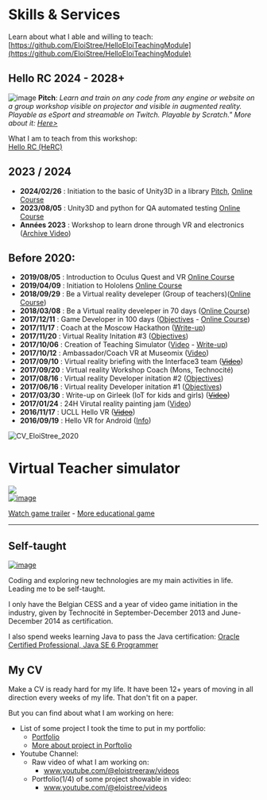 # Skills & Services

Learn about what I able and willing to teach:  
[https://github.com/EloiStree/HelloEloiTeachingModule](https://github.com/EloiStree/HelloEloiTeachingModule)  


## Hello RC 2024 - 2028+

![image](https://github.com/EloiStree/Teaching/assets/20149493/5115202d-4e64-43f0-b985-e6dbb6c6969a)
**Pitch**: _Learn and train on any code from any engine or website on a group workshop visible on projector and visible in augmented reality. Playable as eSport and streamable on Twitch. Playable by Scratch." More about it: [Here>](https://github.com/EloiStree/HelloRC)_  
  
What I am to teach from this workshop:  
[Hello RC (HeRC)](HeRCTeachingModules)    


## 2023 / 2024
- **2024/02/26** : Initiation to the basic of Unity3D in a library [Pitch](https://github.com/EloiStree/HelloCarRC/blob/main/BonjourUnity3D/Atelier_300GamingSpace.md),  [Online Course](https://github.com/EloiStree/HelloCarRC/blob/main/FR/February2024/HelloCarRCFR.md)
- **2023/08/05** : Unity3D and python for QA automated testing  [Online Course](https://github.com/EloiStree/2023_11_30_HelloGirleekQARC)
- **Années 2023** : Workshop to learn drone through VR and electronics ([Archive Video](https://www.youtube.com/shorts/wIaLICSFSxY))  

## Before 2020:

- **2019/08/05** : Introduction to Oculus Quest and VR [Online Course](https://github.com/EloiStree/CodeAndQuestsEveryDay/wiki)
- **2019/04/09** : Initiation to Hololens [Online Course](https://github.com/EloiStree/HelloHololens/wiki)
- **2018/09/29** : Be a Virtual reality develeper (Group of teachers)([Online Course](http://eloistree.page.link/vr))
- **2018/03/08** : Be a Virtual reality develeper in 70 days ([Online Course](http://eloistree.page.link/vr))
- **2017/12/11** : Game Developer in 100 days ([Objectives](http://www.technifutur.be/formations-informatique-formations-pour-demandeurs-d-emploi-formation-game-developer) - [Online Course](http://eloistree.page.link/unity/))      
- **2017/11/17** : Coach at the Moscow Hackathon ([Write-up](https://github.com/EloiStree/2017_11_18_MoscowMetro/wiki))
-  **2017/11/20** : Virtual Reality Initation #3 ([Objectives](https://github.com/EloiStree/Teaching/blob/master/Objectives/2017_11_20_HelloVR_Technobel.pdf))
-  **2017/10/06** : Creation of Teaching Simulator ([Video](https://www.youtube.com/watch?v=s3052ARNaeo) - [Write-up](https://github.com/EloiStree/2017_10_06_KissYourTeacher/wiki))
-  **2017/10/12** : Ambassador/Coach VR at Museomix ([Video](https://www.facebook.com/museomixBE/videos/1113864978748669/))
-  **2017/09/10** : Virtual reality briefing with the Interface3 team (~~[Video](#)~~)
-  **2017/09/20** : Virtual reality Workshop Coach (Mons, Technocité)
-  **2017/08/16** : Virtual reality Developer initation #2 ([Objectives](https://github.com/EloiStree/Teaching/blob/master/Objectives/2017_08_16_HelloVR_Interface3.pdf)) 
-  **2017/06/16** : Virtual reality Developer initation #1 ([Objectives](https://github.com/EloiStree/Teaching/blob/master/Objectives/2017_06_26_HelloVR_Technocite.pdf)) 
-  **2017/03/30** : Write-up on Girleek (IoT for kids and girls) (~~[Video](#)~~)
-  **2017/01/24** : 24H Virutal reality painting jam ([Video](https://youtu.be/n6uqpYgrE2E))
-  **2016/11/17** : UCLL Hello VR (~~[Video](#)~~) 
-  **2016/09/19** : Hello VR for Android ([Info](https://www.meetup.com/fr-FR/Virtual-Reality-in-Belgium/events/233084944/?eventId=233084944))


![CV_EloiStree_2020](https://github.com/EloiStree/Teaching/assets/20149493/cfdd3142-6303-49da-96fb-498cadb26db1)


# Virtual Teacher simulator 
[![](https://img.itch.zone/aW1hZ2UvMTgyMzI5Lzg1MjM1My5qcGc=/original/JFR7%2FY.jpg)](https://www.youtube.com/watch?v=GHykAvW7ZhE)     
[![image](https://github.com/EloiStree/Teaching/assets/20149493/2258be06-e737-4715-a8e4-0cfcaa929240)](https://www.youtube.com/watch?v=s3052ARNaeo)

[Watch game trailer](https://www.youtube.com/watch?v=s3052ARNaeo) - [More educational game](https://github.com/EloiStree/2017_10_06_KissYourTeacher/wiki)


 --------------------------------------
 
## Self-taught

[![image](https://github.com/EloiStree/Teaching/assets/20149493/eb0d4118-5c14-427b-afe7-7ec6020d8ee3)
](https://www.exoa.fr/formation-en-developpement-de-jeux-video/)

Coding and exploring new technologies are my main activities in life.
Leading me to be self-taught.

I only have the Belgian CESS and a year of video game initiation in the industry, given by Technocité in September-December 2013 and June-December 2014 as certification.

I also spend weeks learning Java to pass the Java certification:
[Oracle Certified Professional, Java SE 6 Programmer](https://www.credly.com/org/oracle/badge/oracle-certified-professional-java-se-6-programmer)


## My CV

Make a CV is ready hard for my life. It have been 12+ years of moving in all direction every weeks of my life. That don't fit on a paper.

But you can find about what I am working on here:
- List of some project I took the time to put in my portfolio:
  - [Portfolio](https://github.com/EloiStree/EloiStree/blob/master/Issues/ProjectsID.md)
  - [More about project in Porftolio](https://github.com/EloiStree/ProjectsID) 
- Youtube Channel:
  - Raw video of what I am working on:
    - www.youtube.com/@eloistreeraw/videos
  - Portfolio(1/4) of some project showable in video:
    - www.youtube.com/@eloistree/videos





